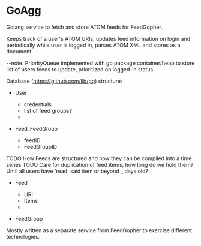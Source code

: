 # GoAgg
Golang service to fetch and store ATOM feeds for FeedGopher.

Keeps track of a user's ATOM URIs, updates feed information on login and periodically while user is logged in, parses ATOM XML and stores as a document

--note: PriorityQueue implemented with go package container/heap to store list of users feeds to update, prioritized on logged-in status.

Database (https://github.com/lib/pq) structure:
<SQL table builder image>
<Need to phyically draw these>

- User
	- credentials
	- list of feed groups?
	- 

- Feed_FeedGroup
 	- feedID
 	- FeedGroupID

TODO How Feeds are structured and how they can be compiled into a time series
TODO Care for duplication of feed items, how long do we hold them? Until all users have 'read' said item or beyond _ days old?

- Feed
	- URI
	- Items <DOCUMENT>
	- 

- FeedGroup

Mostly written as a separate service from FeedGopher to exercise different technologies.

